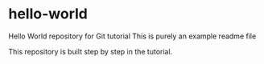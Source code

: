  # hello-world
Hello World repository for Git tutorial
This is purely an example readme file

This repository is built step by step in the tutorial. 
